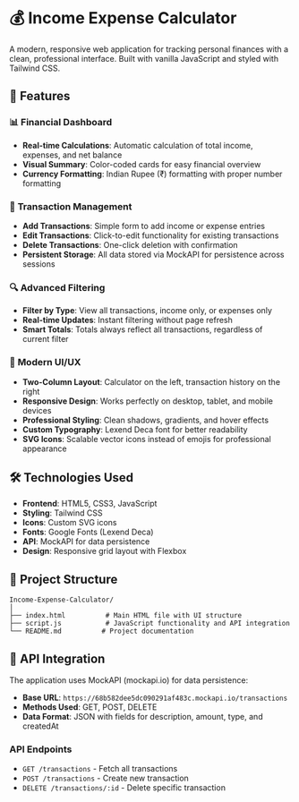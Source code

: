 # 💰 Income Expense Calculator

A modern, responsive web application for tracking personal finances with a clean, professional interface. Built with vanilla JavaScript and styled with Tailwind CSS.

## 🚀 Features

### 📊 **Financial Dashboard**
- **Real-time Calculations**: Automatic calculation of total income, expenses, and net balance
- **Visual Summary**: Color-coded cards for easy financial overview
- **Currency Formatting**: Indian Rupee (₹) formatting with proper number formatting

### 💼 **Transaction Management**
- **Add Transactions**: Simple form to add income or expense entries
- **Edit Transactions**: Click-to-edit functionality for existing transactions
- **Delete Transactions**: One-click deletion with confirmation
- **Persistent Storage**: All data stored via MockAPI for persistence across sessions

### 🔍 **Advanced Filtering**
- **Filter by Type**: View all transactions, income only, or expenses only
- **Real-time Updates**: Instant filtering without page refresh
- **Smart Totals**: Totals always reflect all transactions, regardless of current filter

### 🎨 **Modern UI/UX**
- **Two-Column Layout**: Calculator on the left, transaction history on the right
- **Responsive Design**: Works perfectly on desktop, tablet, and mobile devices
- **Professional Styling**: Clean shadows, gradients, and hover effects
- **Custom Typography**: Lexend Deca font for better readability
- **SVG Icons**: Scalable vector icons instead of emojis for professional appearance

## 🛠️ Technologies Used

- **Frontend**: HTML5, CSS3, JavaScript
- **Styling**: Tailwind CSS
- **Icons**: Custom SVG icons
- **Fonts**: Google Fonts (Lexend Deca)
- **API**: MockAPI for data persistence
- **Design**: Responsive grid layout with Flexbox

## 📁 Project Structure

```
Income-Expense-Calculator/
│
├── index.html          # Main HTML file with UI structure
├── script.js           # JavaScript functionality and API integration
└── README.md          # Project documentation
```

## 🔧 API Integration

The application uses MockAPI (mockapi.io) for data persistence:

- **Base URL**: `https://68b582dee5dc090291af483c.mockapi.io/transactions`
- **Methods Used**: GET, POST, DELETE
- **Data Format**: JSON with fields for description, amount, type, and createdAt

### API Endpoints
- `GET /transactions` - Fetch all transactions
- `POST /transactions` - Create new transaction
- `DELETE /transactions/:id` - Delete specific transaction



